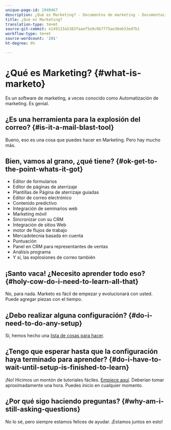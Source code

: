 ```yaml
---
unique-page-id: 2949467
description: ¿Qué es Marketing? - Documentos de marketing - Documentación del producto
title: ¿Qué es Marketing?
translation-type: tm+mt
source-git-commit: e149133a5383faaef5e9c9b7775ae36e633ed7b1
workflow-type: tm+mt
source-wordcount: '191'
ht-degree: 0%

---
```



# ¿Qué es Marketing? {#what-is-marketo}

Es un software de marketing, a veces conocido como Automatización de marketing. Es genial.

## ¿Es una herramienta para la explosión del correo? {#is-it-a-mail-blast-tool}

Bueno, eso es una cosa que puedes hacer en Marketing. Pero hay mucho más.

## Bien, vamos al grano, ¿qué tiene? {#ok-get-to-the-point-whats-it-got}

* Editor de formularios
* Editor de páginas de aterrizaje
* Plantillas de Página de aterrizaje guiadas
* Editor de correo electrónico
* Contenido predictivo
* Integración de seminarios web
* Marketing móvil
* Sincronizar con su CRM
* Integración de sitios Web
* motor de flujos de trabajo
* Mercadotecnia basada en cuenta
* Puntuación
* Panel en CRM para representantes de ventas
* Análisis programa
* Y sí, las explosiones de correo también

## ¡Santo vaca! ¿Necesito aprender todo eso? {#holy-cow-do-i-need-to-learn-all-that}

No, para nada. Marketo es fácil de empezar y evolucionará con usted. Puede agregar piezas con el tiempo.

## ¿Debo realizar alguna configuración? {#do-i-need-to-do-any-setup}

Sí, hemos hecho una [lista de cosas para hacer](/help/marketo/getting-started/setup-steps/setup-checklist.md).

## ¿Tengo que esperar hasta que la configuración haya terminado para aprender? {#do-i-have-to-wait-until-setup-is-finished-to-learn}

¡No! Hicimos un montón de tutoriales fáciles. [Empiece aquí](/help/marketo/getting-started/quick-wins/get-set-up-and-add-a-person.md). Deberían tomar aproximadamente una hora. Puedes inicio en cualquier momento.

## ¿Por qué sigo haciendo preguntas? {#why-am-i-still-asking-questions}

No lo sé, pero siempre estamos felices de ayudar. ¡Estamos juntos en esto!
